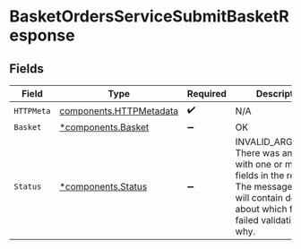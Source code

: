 # BasketOrdersServiceSubmitBasketResponse


## Fields

| Field                                                                                                                                                             | Type                                                                                                                                                              | Required                                                                                                                                                          | Description                                                                                                                                                       |
| ----------------------------------------------------------------------------------------------------------------------------------------------------------------- | ----------------------------------------------------------------------------------------------------------------------------------------------------------------- | ----------------------------------------------------------------------------------------------------------------------------------------------------------------- | ----------------------------------------------------------------------------------------------------------------------------------------------------------------- |
| `HTTPMeta`                                                                                                                                                        | [components.HTTPMetadata](../../models/components/httpmetadata.md)                                                                                                | :heavy_check_mark:                                                                                                                                                | N/A                                                                                                                                                               |
| `Basket`                                                                                                                                                          | [*components.Basket](../../models/components/basket.md)                                                                                                           | :heavy_minus_sign:                                                                                                                                                | OK                                                                                                                                                                |
| `Status`                                                                                                                                                          | [*components.Status](../../models/components/status.md)                                                                                                           | :heavy_minus_sign:                                                                                                                                                | INVALID_ARGUMENT: There was an issue with one or more fields in the request.  The message field will contain details about which field failed validation and why. |